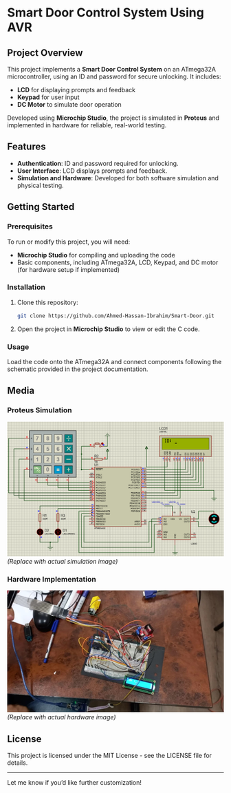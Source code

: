 # Smart Door Control System Using AVR

## Project Overview
This project implements a **Smart Door Control System** on an ATmega32A microcontroller, using an ID and password for secure unlocking. It includes:
- **LCD** for displaying prompts and feedback
- **Keypad** for user input
- **DC Motor** to simulate door operation

Developed using **Microchip Studio**, the project is simulated in **Proteus** and implemented in hardware for reliable, real-world testing.

## Features
- **Authentication**: ID and password required for unlocking.
- **User Interface**: LCD displays prompts and feedback.
- **Simulation and Hardware**: Developed for both software simulation and physical testing.

## Getting Started

### Prerequisites
To run or modify this project, you will need:
- **Microchip Studio** for compiling and uploading the code
- Basic components, including ATmega32A, LCD, Keypad, and DC motor (for hardware setup if implemented)

### Installation
1. Clone this repository:
   ```bash
   git clone https://github.com/Ahmed-Hassan-Ibrahim/Smart-Door.git
   ```
2. Open the project in **Microchip Studio** to view or edit the C code.

### Usage
Load the code onto the ATmega32A and connect components following the schematic provided in the project documentation.

## Media
### Proteus Simulation
![Proteus Simulation](Images/Proteus.png) *(Replace with actual simulation image)*

### Hardware Implementation
![Hardware](Images/Hardware.jpg) *(Replace with actual hardware image)*

## License
This project is licensed under the MIT License - see the LICENSE file for details.

--- 

Let me know if you’d like further customization!
